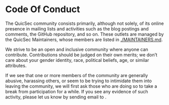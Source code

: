 # Code Of Conduct

The QuicSec community consists primarily, although not solely, of its online presence in mailing lists and activities such as the blog postings and comments, the GitHub repository, and so on.
These outlets are managed by the QuicSec Maintainers, whose members are listed in [./MAINTAINERS.md](./MAINTAINERS.md).

We strive to be an open and inclusive community where anyone can contribute.
Contributions should be judged on their own merits; we don’t care about your gender identity, race, political beliefs, age, or similar attributes.

If we see that one or more members of the community are generally abusive, harassing others, or seem to be trying to intimidate them into leaving the community, we will first ask those who are doing so to take a break from participation for a while.
If you see any evidence of such activity, please let us know by sending email to <email>.